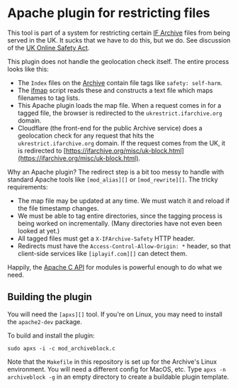 # Apache plugin for restricting files

This tool is part of a system for restricting certain [IF Archive][ifarch] files from being served in the UK. It sucks that we have to do this, but we do. See discussion of the [UK Online Safety Act][ukosa].

[ifarch]: https://ifarchive.org/
[ukosa]: https://intfiction.org/t/uk-online-safety-act/75867

This plugin does not handle the geolocation check itself. The entire process looks like this:

- The `Index` files on the [Archive][ifarch] contain file tags like `safety: self-harm`.
- The [ifmap][] script reads these and constructs a text file which maps filenames to tag lists.
- This Apache plugin loads the map file. When a request comes in for a tagged file, the browser is redirected to the `ukrestrict.ifarchive.org` domain.
- Cloudflare (the front-end for the public Archive service) does a geolocation check for any request that hits the `ukrestrict.ifarchive.org` domain. If the request comes from the UK, it is redirected to [https://ifarchive.org/misc/uk-block.html](https://ifarchive.org/misc/uk-block.html).

[ifmap]: https://github.com/iftechfoundation/ifarchive-ifmap-py

Why an Apache plugin? The redirect step is a bit too messy to handle with standard Apache tools like `[mod_alias][]` or `[mod_rewrite][]`. The tricky requirements:

[mod_alias]: https://httpd.apache.org/docs/current/mod/mod_alias.html
[mod_rewrite]: https://httpd.apache.org/docs/current/mod/mod_rewrite.html

- The map file may be updated at any time. We must watch it and reload if the file timestamp changes.
- We must be able to tag entire directories, since the tagging process is being worked on incrementally. (Many directories have not even been looked at yet.)
- All tagged files must get a `X-IFArchive-Safety` HTTP header.
- Redirects must have the `Access-Control-Allow-Origin: *` header, so that client-side services like `[iplayif.com][]` can detect them.

[iplayif.com]: https://iplayif.com/

Happily, the [Apache C API][modapi] for modules is powerful enough to do what we need.

[modapi]: https://httpd.apache.org/docs/2.4/developer/modguide.html

## Building the plugin

You will need the `[apxs][]` tool. If you're on Linux, you may need to install the `apache2-dev` package.

[apxs]: https://httpd.apache.org/docs/2.4/programs/apxs.html

To build and install the plugin:

```
sudo apxs -i -c mod_archiveblock.c
```

Note that the `Makefile` in this repository is set up for the Archive's Linux environment. You will need a different config for MacOS, etc. Type `apxs -n archiveblock -g` in an empty directory to create a buildable plugin template.

